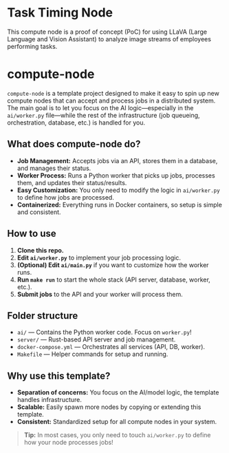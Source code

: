 # Task Timing Node

This compute node is a proof of concept (PoC) for using LLaVA (Large Language and Vision Assistant) to analyze image streams of employees performing tasks.


# compute-node

`compute-node` is a template project designed to make it easy to spin up new compute nodes that can accept and process jobs in a distributed system. The main goal is to let you focus on the AI logic—especially in the `ai/worker.py` file—while the rest of the infrastructure (job queueing, orchestration, database, etc.) is handled for you.

## What does compute-node do?

- **Job Management:** Accepts jobs via an API, stores them in a database, and manages their status.
- **Worker Process:** Runs a Python worker that picks up jobs, processes them, and updates their status/results.
- **Easy Customization:** You only need to modify the logic in `ai/worker.py` to define how jobs are processed.
- **Containerized:** Everything runs in Docker containers, so setup is simple and consistent.

## How to use

1. **Clone this repo.**
2. **Edit `ai/worker.py`** to implement your job processing logic.
3. **(Optional) Edit `ai/main.py`** if you want to customize how the worker runs.
4. **Run `make run`** to start the whole stack (API server, database, worker, etc.).
5. **Submit jobs** to the API and your worker will process them.

## Folder structure

- `ai/` — Contains the Python worker code. Focus on `worker.py`!
- `server/` — Rust-based API server and job management.
- `docker-compose.yml` — Orchestrates all services (API, DB, worker).
- `Makefile` — Helper commands for setup and running.

## Why use this template?

- **Separation of concerns:** You focus on the AI/model logic, the template handles infrastructure.
- **Scalable:** Easily spawn more nodes by copying or extending this template.
- **Consistent:** Standardized setup for all compute nodes in your system.

> **Tip:** In most cases, you only need to touch `ai/worker.py` to define how your node processes jobs!
